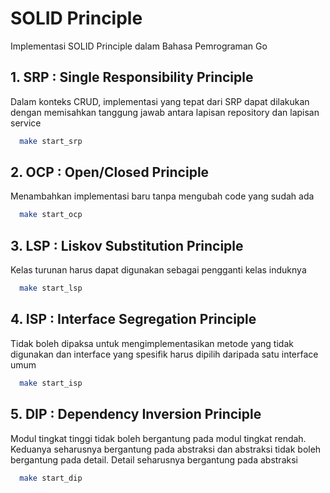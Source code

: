 # SOLID Principle

Implementasi SOLID Principle dalam Bahasa Pemrograman Go

## 1. SRP : Single Responsibility Principle

Dalam konteks CRUD, implementasi yang tepat dari SRP dapat dilakukan dengan memisahkan tanggung jawab antara lapisan repository dan lapisan service

```bash
  make start_srp
```

## 2. OCP : Open/Closed Principle

Menambahkan implementasi baru tanpa mengubah code yang sudah ada

```bash
  make start_ocp

```

## 3. LSP : Liskov Substitution Principle

Kelas turunan harus dapat digunakan sebagai pengganti kelas induknya

```bash
  make start_lsp

```

## 4. ISP : Interface Segregation Principle

Tidak boleh dipaksa untuk mengimplementasikan metode yang tidak digunakan dan interface yang spesifik harus dipilih daripada satu interface umum

```bash
  make start_isp

```

## 5. DIP : Dependency Inversion Principle

Modul tingkat tinggi tidak boleh bergantung pada modul tingkat rendah. Keduanya seharusnya bergantung pada abstraksi dan abstraksi tidak boleh bergantung pada detail. Detail seharusnya bergantung pada abstraksi

```bash
  make start_dip

```